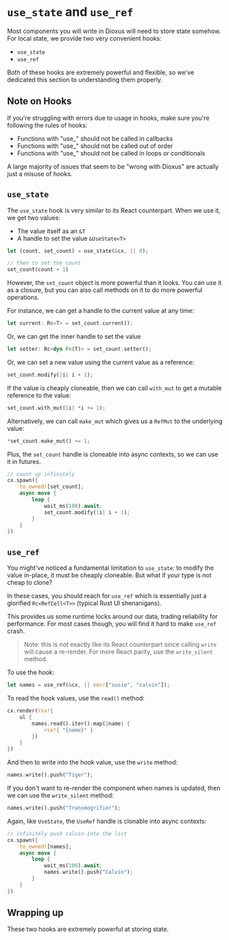 # `use_state` and `use_ref`

Most components you will write in Dioxus will need to store state somehow. For local state, we provide two very convenient hooks:

- `use_state`
- `use_ref`

Both of these hooks are extremely powerful and flexible, so we've dedicated this section to understanding them properly.

## Note on Hooks

If you're struggling with errors due to usage in hooks, make sure you're following the rules of hooks:

- Functions with "use_" should not be called in callbacks
- Functions with "use_" should not be called out of order
- Functions with "use_" should not be called in loops or conditionals

A large majority of issues that seem to be "wrong with Dioxus" are actually just a misuse of hooks.

## `use_state`

The `use_state` hook is very similar to its React counterpart. When we use it, we get two values: 

- The value itself as an `&T`
- A handle to set the value `&UseState<T>`

```rust
let (count, set_count) = use_state(&cx, || 0);

// then to set the count
set_count(count + 1)
```

However, the `set_count` object is more powerful than it looks. You can use it as a closure, but you can also call methods on it to do more powerful operations.

For instance, we can get a handle to the current value at any time:

```rust
let current: Rc<T> = set_count.current();
```

Or, we can get the inner handle to set the value

```rust
let setter: Rc<dyn Fn(T)> = set_count.setter();
```

Or, we can set a new value using the current value as a reference:

```rust
set_count.modify(|i| i + 1);
```

If the value is cheaply cloneable, then we can call `with_mut` to get a mutable reference to the value:

```rust
set_count.with_mut(|i| *i += 1);
```

Alternatively, we can call `make_mut` which gives us a `RefMut` to the underlying value:

```rust
*set_count.make_mut() += 1;
```

Plus, the `set_count` handle is cloneable into async contexts, so we can use it in futures.

```rust
// count up infinitely
cx.spawn({
    to_owned![set_count]; 
    async move {
        loop {
            wait_ms(100).await;
            set_count.modify(|i| i + 1);
        }
    }
})
```

## `use_ref`

You might've noticed a fundamental limitation to `use_state`: to modify the value in-place, it must be cheaply cloneable. But what if your type is not cheap to clone?

In these cases, you should reach for `use_ref` which is essentially just a glorified `Rc<RefCell<T>>` (typical Rust UI shenanigans).

This provides us some runtime locks around our data, trading reliability for performance. For most cases though, you will find it hard to make `use_ref` crash.

> Note: this is *not* exactly like its React counterpart since calling `write` will cause a re-render. For more React parity, use the `write_silent` method.

To use the hook:

```rust
let names = use_ref(&cx, || vec!["susie", "calvin"]);
```

To read the hook values, use the `read()` method:

```rust
cx.render(rsx!{
    ul {
        names.read().iter().map(|name| {
            rsx!{ "{name}" }
        })
    }
})
```

And then to write into the hook value, use the `write` method:

```rust
names.write().push("Tiger");
```

If you don't want to re-render the component when names is updated, then we can use the `write_silent` method:

```rust
names.write().push("Transmogrifier");
```

Again, like `UseState`, the `UseRef` handle is clonable into async contexts:


```rust
// infinitely push calvin into the list
cx.spawn({
    to_owned![names]; 
    async move {
        loop {
            wait_ms(100).await;
            names.write().push("Calvin");
        }
    }
})
```


## Wrapping up

These two hooks are extremely powerful at storing state.
